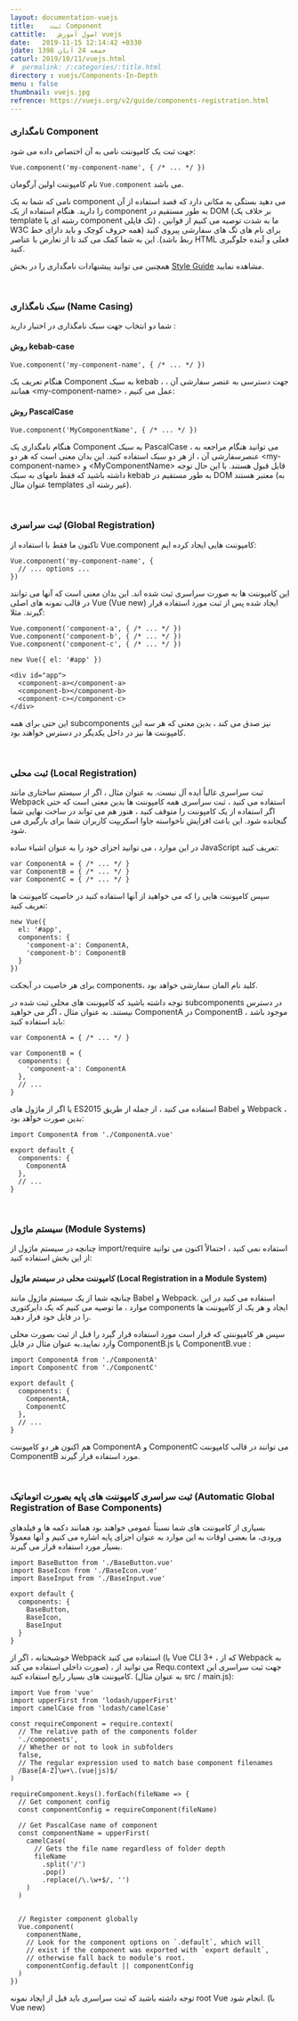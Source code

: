 ```yaml
---
layout: documentation-vuejs
title:    ثبت Component
cattitle:   اصول آموزش vuejs
date:   2019-11-15 12:14:42 +0330
jdate: جمعه 24 آبان 1398
caturl: 2019/10/11/vuejs.html
#  permalink: /:categories/:title.html
directory : vuejs/Components-In-Depth
menu : false
thumbnail: vuejs.jpg
refrence: https://vuejs.org/v2/guide/components-registration.html
---
```

<p>
</p>


<h3 >نامگداری Component</h3>

<p>جهت ثبت یک کامپوننت نامی به آن اختصاص داده می شود:</p>
<pre><code class="language-javascript  line-numbers">Vue.component('my-component-name', { /* ... */ })
</code></pre>

<p>
نام کامپوننت اولین آرگومان <code>Vue.component</code> می باشد.
</p>

<p>
نامی که شما به یک component می دهید بستگی به مکانی دارد که قصد استفاده از آن را دارید. هنگام استفاده از یک component به طور مستقیم در DOM (بر خلاف یک template رشته ای یا component تک فایلی) ، ما به شدت توصیه می کنیم از قوانین W3C برای نام های تگ های سفارشی پیروی کنید (همه حروف کوچک و باید دارای خط ربط باشد). این به شما کمک می کند تا از تعارض با عناصر HTML فعلی و آینده جلوگیری کنید.
</p>
<p>
همچنین می توانید پیشنهادات نامگداری را در بخش <a target="_blank" href="https://vuejs.org/v2/style-guide/#Base-component-names-strongly-recommended">Style Guide</a> مشاهده نمایید.
</p>

<br>

<h3>سبک نامگذاری (Name Casing)</h3>
<p>شما دو انتخاب جهت سبک نامگذاری در اختیار دارید :</p>

<h4>روش kebab-case</h4>
<pre><code class="language-javascript  line-numbers">Vue.component('my-component-name', { /* ... */ })
</code></pre>

<p>
هنگام تعریف یک Component به سبک kebab ، جهت دسترسی به عنصر سفارشی آن ، همانند &#x3C;my-component-name&#x3E;  ، عمل می کنیم:
</p>

<h4>روش PascalCase</h4>
<pre><code class="language-javascript  line-numbers">Vue.component('MyComponentName', { /* ... */ })
</code></pre>
<p>
هنگام نامگداری یک Component به سبک PascalCase ، می توانید هنگام مراجعه به عنصرسفارشی آن ، از هر دو سبک استفاده کنید. این بدان معنی است که هر دو &#x3C;my-component-name&#x3E; و &#x3C;MyComponentName&#x3E; قابل قبول هستند. با این حال توجه داشته باشید که فقط نامهای به سبک kebab به طور مستقیم در DOM معتبر هستند (به عنوان مثال templates غیر رشته ای).
</p>
<br>

<h3> ثبت سراسری (Global Registration)</h3>

<p>تاکنون ما فقط با استفاده از Vue.component کامپوننت هایی  ایجاد کرده ایم:</p>
<pre><code class="language-javascript  line-numbers">Vue.component('my-component-name', {
  // ... options ...
})
</code></pre>

<p>
این  کامپوننت ها به صورت سراسری ثبت شده اند. این بدان معنی است که آنها می توانند در قالب نمونه های اصلی Vue (Vue new) ایجاد شده پس از ثبت  مورد استفاده قرار گیرند. مثلا:
</p>

<pre><code class="language-javascript  line-numbers">Vue.component('component-a', { /* ... */ })
Vue.component('component-b', { /* ... */ })
Vue.component('component-c', { /* ... */ })

new Vue({ el: '#app' })
</code></pre>

<pre><code class="language-html  line-numbers">&#x3C;div id=&#x22;app&#x22;&#x3E;
  &#x3C;component-a&#x3E;&#x3C;/component-a&#x3E;
  &#x3C;component-b&#x3E;&#x3C;/component-b&#x3E;
  &#x3C;component-c&#x3E;&#x3C;/component-c&#x3E;
&#x3C;/div&#x3E;
</code></pre>

<p>
این حتی برای همه subcomponents نیز صدق می کند ، بدین معنی که هر سه این کامپوننت ها نیز در داخل یکدیگر در دسترس خواهند بود.
</p>
<br>

<h3> ثبت محلی (Local Registration)</h3>
<p>
ثبت سراسری غالباً ایده آل نیست. به عنوان مثال ، اگر از سیستم ساختاری مانند Webpack استفاده می کنید ، ثبت سراسری همه کامپوننت ها بدین معنی است که حتی اگر استفاده از یک کامپوننت را متوقف کنید ، هنوز هم می تواند در ساخت نهایی شما گنجانده شود. این باعث افزایش ناخواسته جاوا اسکریپت کاربران شما برای بارگیری می شود.
</p>

<p>
در این موارد ، می توانید اجزای خود را به عنوان اشیاء ساده JavaScript تعریف کنید:
</p>

<pre><code class="language-javascript  line-numbers">var ComponentA = { /* ... */ }
var ComponentB = { /* ... */ }
var ComponentC = { /* ... */ }
</code></pre>

<p>
سپس کامپوننت هایی را که می خواهید از آنها استفاده کنید در خاصیت کامپوننت ها تعریف کنید:
</p>

<pre><code class="language-javascript  line-numbers">new Vue({
  el: '#app',
  components: {
    'component-a': ComponentA,
    'component-b': ComponentB
  }
})
</code></pre>

<p>
برای هر خاصیت در آبجکت components، کلید نام المان سفارشی خواهد بود.
</p>

<p>
توجه داشته باشید که کامپوننت های محلی ثبت شده در subcomponents در دسترس نیستند. به عنوان مثال ، اگر می خواهید ComponentA در ComponentB موجود باشد ، باید استفاده کنید:
</p>

<pre><code class="language-javascript  line-numbers">var ComponentA = { /* ... */ }

var ComponentB = {
  components: {
    'component-a': ComponentA
  },
  // ...
}
</code></pre>

<p>
یا اگر از ماژول های ES2015 استفاده می کنید ، از جمله از طریق Babel و Webpack ، بدین صورت خواهد بود:
</p>

<pre><code class="language-javascript  line-numbers">import ComponentA from './ComponentA.vue'

export default {
  components: {
    ComponentA
  },
  // ...
}
</code></pre>
<br>

<h3>  سیستم ماژول (Module Systems)</h3>
<p>
چنانچه در سیستم ماژول از import/require استفاده نمی کنید ، احتمالاً اکنون می توانید از این بخش استفاده کنید:
</p>

<h4>کامپوننت محلی در سیستم ماژول (Local Registration in a Module System)</h4>
<p>
چنانچه شما از یک سیستم ماژول مانند Babel و Webpack. استفاده می کنید در این موارد ، ما توصیه می کنیم که یک دایرکتوری components ایجاد و هر یک از کامپوننت ها را در فایل خود قرار دهید.
</p>

<p>
سپس هر کامپوننتی که قرار است مورد استفاده قرار گیرد را قبل از ثبت بصورت محلی وارد نمایید.به عنوان مثال در فایل ComponentB.js یا ComponentB.vue :
</p>

<pre><code class="language-javascript  line-numbers">import ComponentA from './ComponentA'
import ComponentC from './ComponentC'

export default {
  components: {
    ComponentA,
    ComponentC
  },
  // ...
}
</code></pre>

<p>
هم اکنون هر دو کامپوننت ComponentA و ComponentC می توانند در قالب کامپوننت ComponentB مورد استفاده قرار گیرند.
</p>

<br>

<h3>  ثبت سراسری کامپوننت های پایه بصورت اتوماتیک  (Automatic Global Registration of Base Components)</h3>
<p>
بسیاری از کامپوننت های شما نسبتاً عمومی خواهند بود همانند دکمه ها و فیلدهای ورودی، ما بعضی اوقات به این موارد به عنوان اجزای پایه اشاره می کنیم و آنها معمولاً بسیار مورد استفاده قرار می گیرند.
</p>

<pre><code class="language-javascript  line-numbers">import BaseButton from './BaseButton.vue'
import BaseIcon from './BaseIcon.vue'
import BaseInput from './BaseInput.vue'

export default {
  components: {
    BaseButton,
    BaseIcon,
    BaseInput
  }
}
</code></pre>

<p>
خوشبختانه ، اگر از Webpack استفاده می کنید (یا Vue CLI 3+ ، که از Webpack به صورت داخلی استفاده می کند) ، می توانید از Requ.context جهت ثبت سراسری این کامپوننت های بسیار رایج استفاده کنید. (به عنوان مثال src / main.js):
</p>

<pre><code class="language-javascript  line-numbers">import Vue from 'vue'
import upperFirst from 'lodash/upperFirst'
import camelCase from 'lodash/camelCase'

const requireComponent = require.context(
  // The relative path of the components folder
  './components',
  // Whether or not to look in subfolders
  false,
  // The regular expression used to match base component filenames
  /Base[A-Z]\w+\.(vue|js)$/
)

requireComponent.keys().forEach(fileName => {
  // Get component config
  const componentConfig = requireComponent(fileName)

  // Get PascalCase name of component
  const componentName = upperFirst(
    camelCase(
      // Gets the file name regardless of folder depth
      fileName
        .split('/')
        .pop()
        .replace(/\.\w+$/, '')
    )
  )


  // Register component globally
  Vue.component(
    componentName,
    // Look for the component options on `.default`, which will
    // exist if the component was exported with `export default`,
    // otherwise fall back to module's root.
    componentConfig.default || componentConfig
  )
})
</code></pre>

<p>
توجه داشته باشید که ثبت سراسری باید قبل از ایجاد نمونه root Vue انجام شود. (با Vue new)
</p>